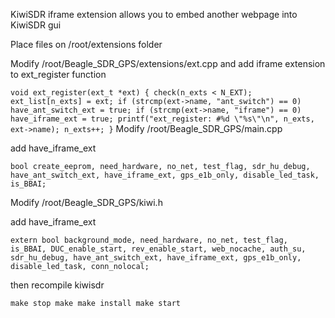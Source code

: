 KiwiSDR iframe extension allows you to embed another webpage into KiwiSDR gui

Place files on /root/extensions folder

Modify /root/Beagle_SDR_GPS/extensions/ext.cpp and add iframe extension to ext_register function

`
void ext_register(ext_t *ext)
{
        check(n_exts < N_EXT);
        ext_list[n_exts] = ext;
        if (strcmp(ext->name, "ant_switch") == 0)
            have_ant_switch_ext = true;
        if (strcmp(ext->name, "iframe") == 0)
            have_iframe_ext = true;
        printf("ext_register: #%d \"%s\"\n", n_exts, ext->name);
        n_exts++;
}
`
Modify /root/Beagle_SDR_GPS/main.cpp

add have_iframe_ext

`
bool create_eeprom, need_hardware, no_net, test_flag, sdr_hu_debug, have_ant_switch_ext, have_iframe_ext, gps_e1b_only,
    disable_led_task, is_BBAI;
`

Modify /root/Beagle_SDR_GPS/kiwi.h

add have_iframe_ext

`
extern bool background_mode, need_hardware, no_net, test_flag, is_BBAI,
        DUC_enable_start, rev_enable_start, web_nocache, auth_su, sdr_hu_debug,
        have_ant_switch_ext, have_iframe_ext, gps_e1b_only, disable_led_task, conn_nolocal;
`

then recompile kiwisdr

`
make stop
make
make install
make start
`


